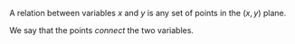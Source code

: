 A relation between variables $x$ and $y$ is any set of points in the $(x,y)$ plane.

We say that the points *connect* the two variables.